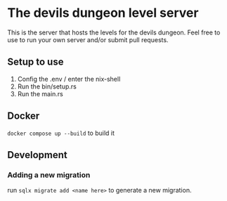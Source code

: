 # The devils dungeon level server

This is the server that hosts the levels for the devils dungeon. Feel free to use to run your own server and/or submit pull requests.


## Setup to use
1. Config the .env / enter the nix-shell
2. Run the bin/setup.rs
3. Run the main.rs

## Docker
`docker compose up --build` to build it

## Development

### Adding a new migration
run `sqlx migrate add <name here>` to generate a new migration.
